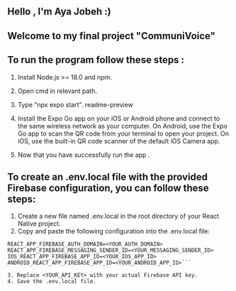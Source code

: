 ## Hello , I'm Aya Jobeh :)
## Welcome to my final project "CommuniVoice"

## To run the program follow these steps :
1. Install Node.js >= 18.0 and npm.
2. Open cmd in relevant path.
3. Type "npx expo start".
readme-preview

4. Install the Expo Go app on your iOS or Android phone and connect to the same wireless network as your computer. On Android, use the Expo Go app to scan the QR code from your terminal to open your project. On iOS, use the built-in QR code scanner of the default iOS Camera app.
5. Now that you have successfully run the app .


## To create an .env.local file with the provided Firebase configuration, you can follow these steps:
1. Create a new file named .env.local in the root directory of your React Native project.
2. Copy and paste the following configuration into the .env.local file:

```REACT_APP_FIREBASE_API_KEY=<YOUR_API_KEY>
REACT_APP_FIREBASE_AUTH_DOMAIN=<YOUR_AUTH_DOMAIN>
REACT_APP_FIREBASE_MESSAGING_SENDER_ID=<YOUR_MESSAGING_SENDER_ID>
IOS_REACT_APP_FIREBASE_APP_ID=<YOUR_IOS_APP_ID>
ANDROID_REACT_APP_FIREBASE_APP_ID=<YOUR_ANDROID_APP_ID>```

3. Replace <YOUR_API_KEY> with your actual Firebase API key.
4. Save the .env.local file.

